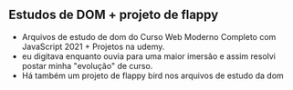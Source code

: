 ## Estudos de DOM + projeto de flappy 

 - Arquivos de estudo de dom do Curso Web Moderno Completo com JavaScript 2021 + Projetos na udemy.
 - eu digitava enquanto ouvia para uma maior imersão e assim resolvi postar minha "evolução" de curso.
 - Há também um projeto de flappy bird nos arquivos de estudo da dom